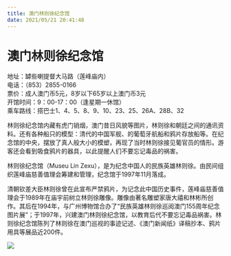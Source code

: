 ```yaml
---
title: 澳门林则徐纪念馆  
date: 2021/05/21 20:41:48  
---
```

  
# 澳门林则徐纪念馆  
地址：罅些喇提督大马路（莲峰庙内）  
电话：（853）2855-0166  
票价：成人澳门币5元，8岁以下65岁以上澳门币3元  
开馆时间：9：00-17：00（逢星期一休馆）  
乘车路线：搭巴士1、4、5、8、9、10、23、25、26A、28B、32  
  
林则徐纪念馆内藏有虎门销烟，澳门昔日风貌等图片，林则徐和朝廷之间的通讯资料。还有各种船只的模型：清代的中国军舰、的葡萄牙航船和鸦片存放船等。在纪念馆的中央，摆放了真人般大小的模塑，再现了当时林则徐接见葡官员的情形。游客还会看到吸食鸦片的器具，以此提醒人们不要忘记毒品的祸害。  
  
 林则徐纪念馆（Museu Lin Zexu），是为纪念中国人的民族英雄林则徐。由民间组织莲峰庙慈善值理会筹建和管理，纪念馆于1997年11月落成。  
  
清朝钦差大臣林则徐曾在此宣布严禁鸦片，为记念此中国历史事件，莲峰庙慈善值理会于1989年在庙宇前树立林则徐雕像。雕像由著名雕塑家唐大禧和林彬所创作。其后在1994年，与广州博物馆合办了“民族英雄林则徐巡阅澳门155周年纪念图片展”；于1997年，兴建澳门林则徐纪念馆，以教育后代不要忘记毒品祸害。林则徐纪念馆陈列了林则徐在澳门巡视的事迹记述、《澳门新闻纸》译稿抄本、鸦片用具等展品近200件。  
  
![](https://raw.staticdn.net/szqq0512/Pic/main/img/202201212108042.png)  